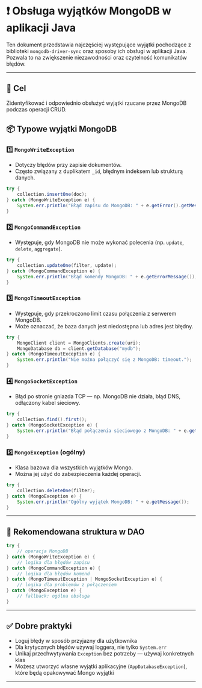 # ❗ Obsługa wyjątków MongoDB w aplikacji Java

Ten dokument przedstawia najczęściej występujące wyjątki pochodzące z biblioteki `mongodb-driver-sync` oraz sposoby ich obsługi w aplikacji Java. Pozwala to na zwiększenie niezawodności oraz czytelność komunikatów błędów.

---

## 🎯 Cel

Zidentyfikować i odpowiednio obsłużyć wyjątki rzucane przez MongoDB podczas operacji CRUD.

## 📦 Typowe wyjątki MongoDB

### 1️⃣ `MongoWriteException`

* Dotyczy błędów przy zapisie dokumentów.
* Często związany z duplikatem `_id`, błędnym indeksem lub strukturą danych.

```java
try {
    collection.insertOne(doc);
} catch (MongoWriteException e) {
    System.err.println("Błąd zapisu do MongoDB: " + e.getError().getMessage());
}
```

### 2️⃣ `MongoCommandException`

* Występuje, gdy MongoDB nie może wykonać polecenia (np. `update`, `delete`, `aggregate`).

```java
try {
    collection.updateOne(filter, update);
} catch (MongoCommandException e) {
    System.err.println("Błąd komendy MongoDB: " + e.getErrorMessage());
}
```

### 3️⃣ `MongoTimeoutException`

* Występuje, gdy przekroczono limit czasu połączenia z serwerem MongoDB.
* Może oznaczać, że baza danych jest niedostępna lub adres jest błędny.

```java
try {
    MongoClient client = MongoClients.create(uri);
    MongoDatabase db = client.getDatabase("mydb");
} catch (MongoTimeoutException e) {
    System.err.println("Nie można połączyć się z MongoDB: timeout.");
}
```

### 4️⃣ `MongoSocketException`

* Błąd po stronie gniazda TCP — np. MongoDB nie działa, błąd DNS, odłączony kabel sieciowy.

```java
try {
    collection.find().first();
} catch (MongoSocketException e) {
    System.err.println("Błąd połączenia sieciowego z MongoDB: " + e.getMessage());
}
```

### 5️⃣ `MongoException` (ogólny)

* Klasa bazowa dla wszystkich wyjątków Mongo.
* Można jej użyć do zabezpieczenia każdej operacji.

```java
try {
    collection.deleteOne(filter);
} catch (MongoException e) {
    System.err.println("Ogólny wyjątek MongoDB: " + e.getMessage());
}
```

---

## 🔁 Rekomendowana struktura w DAO

```java
try {
    // operacja MongoDB
} catch (MongoWriteException e) {
    // logika dla błędów zapisu
} catch (MongoCommandException e) {
    // logika dla błędów komend
} catch (MongoTimeoutException | MongoSocketException e) {
    // logika dla problemów z połączeniem
} catch (MongoException e) {
    // fallback: ogólna obsługa
}
```

---

## ✅ Dobre praktyki

* Loguj błędy w sposób przyjazny dla użytkownika
* Dla krytycznych błędów używaj loggera, nie tylko `System.err`
* Unikaj przechwytywania `Exception` bez potrzeby — używaj konkretnych klas
* Możesz utworzyć własne wyjątki aplikacyjne (`AppDatabaseException`), które będą opakowywać Mongo wyjątki

---
